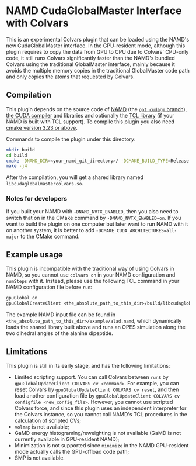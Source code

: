 # NAMD CudaGlobalMaster Interface with Colvars

This is an experimental Colvars plugin that can be loaded using the NAMD's new CudaGlobalMaster interface. In the GPU-resident mode, although this plugin requires to copy the data from GPU to CPU due to Colvars' CPU-only code, it still runs Colvars significantly faster than the NAMD's bundled Colvars using the traditional GlobalMaster interface, mainly because it avoids the multiple memory copies in the traditional GlobalMaster code path and only copies the atoms that requested by Colvars.

## Compilation

This plugin depends on the source code of [NAMD](https://gitlab.com/tcbgUIUC/namd) (the [`opt_cudagm` branch](https://gitlab.com/tcbgUIUC/namd/-/tree/opt_cudagm?ref_type=heads)), [the CUDA compiler](https://developer.nvidia.com/cuda-downloads) and libraries and optionally the [TCL library](https://www.tcl-lang.org) (if your NAMD is built with TCL support). To compile this plugin you also need [cmake version 3.23 or above](https://cmake.org/download/).

Commands to compile the plugin under this directory:
```sh
mkdir build
cd build
cmake -DNAMD_DIR=<your_namd_git_directory>/ -DCMAKE_BUILD_TYPE=Release ../
make -j4
```
After the compilation, you will get a shared library named `libcudaglobalmastercolvars.so`.

### Notes for developers

If you built your NAMD with `-DNAMD_NVTX_ENABLED`, then you also need to switch that on in the CMake command by `-DNAMD_NVTX_ENABLED=on`. If you want to build the plugin on one computer but later want to run NAMD with it on another system, it is better to add `-DCMAKE_CUDA_ARCHITECTURES=all-major` to the CMake command.

## Example usage

This plugin is incompatible with the traditional way of using Colvars in NAMD, so you cannot use `colvars on` in your NAMD configuration and `numSteps` with it. Instead, please use the following TCL command in your NAMD configuration file before `run`:
```tcl
gpuGlobal on
gpuGlobalCreateClient <the_absolute_path_to_this_dir>/build/libcudaglobalmastercolvars.so COLVARS <colvars_config_file>
```

The example NAMD input file can be found in `<the_absolute_path_to_this_dir>/example/alad.namd`, which dynamically loads the shared library built above and runs an OPES simulation along the two dihedral angles of the alanine dipeptide.

## Limitations

This plugin is still in its early stage, and has the following limitations:
- Limited scripting support. You can call Colvars between `run`s by `gpuGlobalUpdateClient COLVARS cv <command>`. For example, you can reset Colvars by `gpuGlobalUpdateClient COLVARS cv reset`, and then load another configuration file by `gpuGlobalUpdateClient COLVARS cv configfile <new_config_file>`. However, you cannot use scripted Colvars force, and since this plugin uses an independent interpreter for the Colvars instance, so you cannot call NAMD's TCL procedures in the calculation of scripted CVs;
- `volmap` is not available;
- GaMD energy histograming/reweighting is not available (GaMD is not currently available in GPU-resident NAMD);
- Minimization is not supported since `minimize` in the NAMD GPU-resident mode actually calls the GPU-offload code path;
- SMP is not available.
